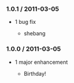 ### 1.0.1 / 2011-03-05

* 1 bug fix

  * shebang

### 1.0.0 / 2011-03-05

* 1 major enhancement

  * Birthday!

